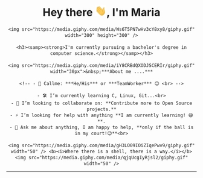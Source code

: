 <div align="center">
    <h1>Hey there <img src="https://raw.githubusercontent.com/ABSphreak/ABSphreak/master/gifs/Hi.gif" width="30px">, I'm Maria</h1>

    <img src="https://media.giphy.com/media/Ws6T5PN7wHv3cY8xy8/giphy.gif" width="300" height="300" />

    <h3><samp><strong>I'm currently pursuing a bachelor's degree in computer science.</strong></samp></h3>

    <img src="https://media.giphy.com/media/iY8CRBdQXODJSCERIr/giphy.gif" width="30px">&nbsp;***About me ....***

    <!-- - 🧠 Callme: ***He/His*** or ***TeamWorker*** 😊 <br> -->

    - 🛠 I’m currently learning C, Linux, Git...<br>
    - 🌱 I’m looking to collaborate on: **Contribute more to Open Source projects.**
    - ⚡ I’m looking for help with anything **I am currently learning! 😅**.
    - 💬 Ask me about anything, I am happy to help, **only if the ball is in my court!😉**<br>

    <img src="https://media.giphy.com/media/gH3LO09IOiZIqePwv9/giphy.gif" width="50" /> <b><i>Where there is a shell, there is a way.</i></b> <img src="https://media.giphy.com/media/qjqUcgIyRjsl2/giphy.gif" width="50" />
</div>

<hr>
